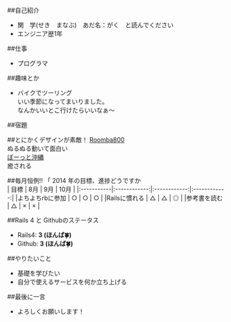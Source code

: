 ﻿##自己紹介

- 関　学(せき　まなぶ)　あだ名：がく　と読んでください
- エンジニア歴1年

##仕事

- プログラマ

##趣味とか
- バイクでツーリング  
いい季節になってまいりました。  
なんかいいとこ行けたらいいなぁ～

##宿題

##とにかくデザインが素敵！
[ Roomba800](http://www.irobot-jp.com/roomba/800series/)  
ぬるぬる動いて面白い  
[ぼーっと沖縄](http://boot-okinawa.com/)  
癒される


##毎月恒例!! 「 2014 年の目標、進捗どうですか   
| 目標 | 8月  | 9月 | 10月 |
|:-----------|:------------:|:------------:|:------------:|
|よちよちrbに参加 | ○ | ○ | ○ |
|Railsに慣れる | △ | △ | ◎ |
|参考書を読む | △ | × | × |

##Rails 4 と Githubのステータス

- Rails4: **3 (ほんば:four_leaf_clover:)**
- Github: **3 (ほんば:four_leaf_clover:)**

##やりたいこと

- 基礎を学びたい
- 自分で使えるサービスを何か立ち上げる

##最後に一言

- よろしくお願いします！